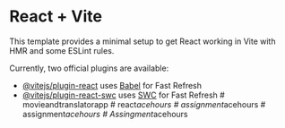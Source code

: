 # React + Vite

This template provides a minimal setup to get React working in Vite with HMR and some ESLint rules.

Currently, two official plugins are available:

- [@vitejs/plugin-react](https://github.com/vitejs/vite-plugin-react/blob/main/packages/plugin-react/README.md) uses [Babel](https://babeljs.io/) for Fast Refresh
- [@vitejs/plugin-react-swc](https://github.com/vitejs/vite-plugin-react-swc) uses [SWC](https://swc.rs/) for Fast Refresh
#   m o v i e a n d t r a n s l a t o r a p p  
 #   r e a c t _ a c e h o u r s  
 #   a s s i g n m e n t _ a c e h o u r s  
 #   a s s i g n m e n t _ a c e h o u r s  
 #   A s s i n g m e n t _ a c e h o u r s  
 
